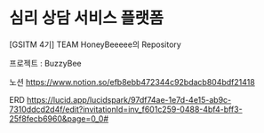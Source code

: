 # 심리 상담 서비스 플랫폼


[GSITM 4기] TEAM HoneyBeeeee의 Repository

프로젝트 : BuzzyBee

노션 https://www.notion.so/efb8ebb472344c92bdacb804bdf21418

ERD https://lucid.app/lucidspark/97df74ae-1e7d-4e15-ab9c-7310ddcd2d4f/edit?invitationId=inv_f601c259-0488-4bf4-bff3-25f8fecb6960&page=0_0#
